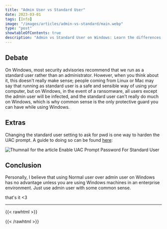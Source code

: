 ```yaml
---
title: "Admin User vs Standard User"
date: 2023-03-01
tags: [Info]
image: "/images/articles/admin-vs-standard/main.webp"
type: "post"
showtableOfContents: true
description: "Admin vs Standard User on Windows: Learn the differences and how to manage accounts for computer security. Read our article."
---
```


## Debate
On Windows, most security advisories recommend that we run as a standard user rather than an administrator. However, when you think about it, this doesn't really make sense; people coming from Linux or Mac may say that running as standard user is a safe and sensible way of using your computer, but on Windows, in the event of a ransomware, all users except the admin user will be infected, and the standard user can't really do much on Windows, which is why common sense is the only protective guard you can have while using Windows.

## Extras
Changing the standard user setting to ask for pwd is one way to harden the UAC prompt. A guide to doing so can be found [here](/guides/enable-uac):

![Thumnail for the article Enable UAC Prompt Password For Standard User](https://github.com/mansoorbarri/website/blob/main/images/guides/enable-uac/main.png?raw=true)

## Conclusion 
Personally, I believe that using Normal user over admin user on Windows has no advantage unless you are using Windows machines in an enterprise environment. Just use admin user with some common sense.

that's it <3

---

{{< rawhtml >}} 
<script src="https://utteranc.es/client.js"
        repo="mansoorbarri/website"
        issue-term="title"
        theme="github-dark"
        crossorigin="anonymous"
        async>
</script>
{{< /rawhtml >}}